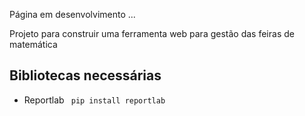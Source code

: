 Página em desenvolvimento ...

Projeto para construir uma ferramenta web para gestão das feiras de matemática

## Bibliotecas necessárias
* Reportlab ` pip install reportlab`

